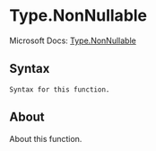 ---
---

# Type.NonNullable

Microsoft Docs: [Type.NonNullable](https://docs.microsoft.com/en-us/powerquery-m/type-nonnullable)

## Syntax

```powerquery-m
Syntax for this function.
```

## About

About this function.

